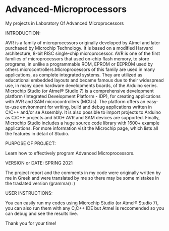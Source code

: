 # Advanced-Microprocessors

My projects in Laboratory Of Advanced Microprocessors

INTRODUCTION:

AVR is a family of microprocessors originally developed by Atmel and
later purchased by Microchip Technology. It is based on a modified Harvard
architecture, 8-bit RISC single-chip microprocessor. AVR is one of the first families
of microprocessors that used on-chip flash memory, to store programs, in
unlike a programmable ROM, EPROM or EEPROM used by others
microcontrollers.Microprocessors of this family are used in many
applications, as complete integrated systems. They are utilized as educational embedded
layouts and became famous due to their widespread use, in many open hardware developments
boards, of the Arduino series.
Microchip Studio (or Atmel® Studio 7) is a comprehensive development platform
(Integrated Development Platform - IDP), for creating applications with AVR and SAM
microcontrollers (MCUs). The platform offers an easy-to-use environment for writing,
build and debug applications written in C/C++ and/or se
Assembly. It is also possible to import projects to Arduino as C/C++ projects and
500+ AVR and SAM devices are supported. Finally, Microchip Studio includes a huge
source code library with 1600+ example applications. For more information
visit the Microchip page, which lists all the features in detail
of Studio.


PURPOSE OF PROJECT:

Learn how to effectively program Advanced Microprocessors.

VERSION or DATE: SPRING 2021

The project report and the comments in my code were originally written by me in Greek and were translated by me so there may be some mistakes in the traslated 
version (grammar) :)

USER INSTRUCTIONS:

You can easily run my codes using Microchip Studio (or Atmel® Studio 7), you can also run them with any C,C++ IDE but Atmel is reccomended so you 
can debug and see the results live.


Thank you for your time!

